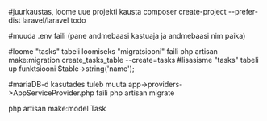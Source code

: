 #juurkaustas, loome uue projekti kausta
composer create-project --prefer-dist laravel/laravel todo

#muuda .env faili (pane andmebaasi kastuaja ja andmebaasi nim paika)

#loome "tasks" tabeli loomiseks "migratsiooni" faili
php artisan make:migration create_tasks_table --create=tasks
#lisasisme "tasks" tabeli up funktsiooni $table->string('name');

#mariaDB-d kasutades tuleb muuta app->providers->AppServiceProvider.php faili
php artisan migrate

php artisan make:model Task